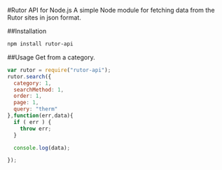 #Rutor API for Node.js
A simple Node module for fetching data from the Rutor sites in json format.

##Installation
```sh
npm install rutor-api
```

##Usage
Get from a category.

```js
var rutor = require("rutor-api");
rutor.search({
  category: 1,
  searchMethod: 1,
  order: 1,
  page: 1,
  query: "therm"
},function(err,data){
  if ( err ) {
    throw err;
  }

  console.log(data);

});
```
